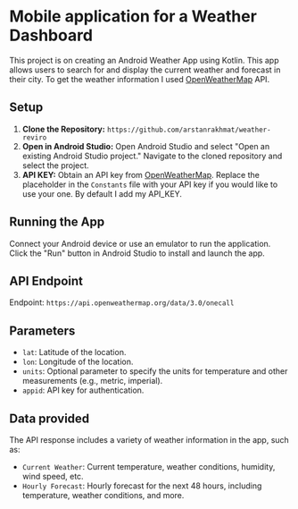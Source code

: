 # Mobile application for a Weather Dashboard

This project is on creating an Android Weather App using Kotlin. This app allows users to search for
and display the current weather and forecast in their city. To get the weather information I
used <a href="https://openweathermap.org" target="_blank">OpenWeatherMap</a> API.

## Setup

1. **Clone the Repository:** `https://github.com/arstanrakhmat/weather-reviro`
2. **Open in Android Studio:** Open Android Studio and select "Open an existing Android Studio
   project." Navigate to the cloned repository and select the project.
3. **API KEY:** Obtain an API key from <a href="https://openweathermap.org" target="_blank">
   OpenWeatherMap</a>. Replace the placeholder in the `Constants` file with your API key if you
   would like to use your one. By default I add my API_KEY.

## Running the App

Connect your Android device or use an emulator to run the application. Click the "Run" button in
Android Studio to install and launch the app.

## API Endpoint

Endpoint: `https://api.openweathermap.org/data/3.0/onecall`

## Parameters

- `lat`: Latitude of the location.
- `lon`: Longitude of the location.
- `units`: Optional parameter to specify the units for temperature and other measurements (e.g.,
  metric, imperial).
- `appid`: API key for authentication.

## Data provided

The API response includes a variety of weather information in the app, such as:

- `Current Weather`: Current temperature, weather conditions, humidity, wind speed, etc.
- `Hourly Forecast`: Hourly forecast for the next 48 hours, including temperature, weather
  conditions, and more.

